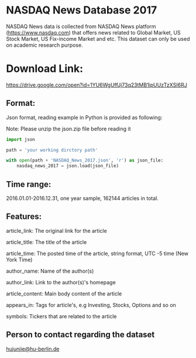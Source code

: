 # NASDAQ News Database 2017

NASDAQ News data is collected from NASDAQ News platform (https://www.nasdaq.com) that offers news related to Global Market, US Stock Market, US Fix-income Market and etc.
This dataset can only be used on academic research purpose.

# Download Link:

https://drive.google.com/open?id=1YU6WgUffJj73q23tMB1ipUUzTzXSI6RJ


## Format: 

Json format, reading example in Python is provided as following:

Note: Please unzip the json.zip file before reading it

```python
import json

path = 'your working dirctory path'

with open(path + 'NASDAQ_News_2017.json', 'r') as json_file:
    nasdaq_news_2017 = json.load(json_file)
```

## Time range: 

2016.01.01-2016.12.31, one year sample, 162144 articles in total.

## Features:

article_link: The original link for the article

article_title: The title of the article

article_time: The posted time of the article, string format, UTC -5 time (New York Time)

author_name: Name of the author(s)

author_link: Link to the author(s)'s homepage

article_content: Main body content of the article

appears_in: Tags for article's, e.g Investing, Stocks, Options and so on

symbols: Tickers that are related to the article


## Person to contact regarding the dataset

hujunjie@hu-berlin.de

